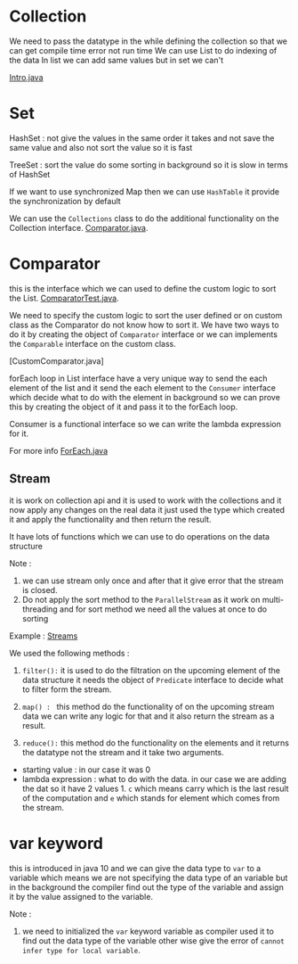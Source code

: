 # Collection 

We need to pass the datatype in the while defining the collection so that we can get compile time error not run time 
We can use List to do indexing of the data 
In list we can add same values but in set we can't

[Intro.java](First.java)

# Set

HashSet : not give the values in the same order it takes and not save the same value and also not sort the value so it is fast 

TreeSet : sort the value do some sorting in background so it is slow in terms of HashSet

If we want to use synchronized Map then we can use `HashTable` it provide the synchronization by default

We can use the `Collections` class to do the additional functionality on the Collection interface. [Comparator.java](./ComparatorFile.java).

# Comparator 
this is the interface which we can used to define the custom logic to sort the List.
[ComparatorTest.java](./ComparatorTest.java).

We need to specify the custom logic to sort the user defined or on custom class as the Comparator do not know how to sort it. We have two ways to do it by creating the object of `Comparator` interface or we can implements the `Comparable` interface on the custom class.

[CustomComparator.java]


forEach loop in List interface have a very unique way to send the each element of the list
and it send the each element to the `Consumer` interface which decide what to do with the element in background so we can prove this by creating the object of it and pass it to the forEach loop.

Consumer is a functional interface so we can write the lambda expression for it.

For more info [ForEach.java](./ForEach.java)

## Stream 

it is work on collection api and it is used to work with the collections and it now apply any changes on the real data it just used the type which created it and apply the functionality  and then return the result.

It have lots of functions which we can use to do operations on the data structure 

Note : 
1. we can use stream only once and after that it give error that the stream is closed.
2. Do not apply the sort method to the `ParallelStream` as it work on multi- threading and for sort method we need all the values at once to do sorting 

Example : [Streams](./StreamApi.java)

We used the following methods :

1. `filter():` it is used to do the filtration on the upcoming element of the data structure 
it needs the object of `Predicate` interface to decide what to filter form the stream. 


2. `map() : ` this method do the functionality of on the upcoming stream data we can write any logic for that and it also return the stream as a result.

3. `reduce():` this method do the functionality on the elements and it returns the datatype not the stream and it take two arguments.
* starting value : in our case it was 0
* lambda expression : what to do with the data. in our case we are adding the dat so it have 2 values 1. `c` which means carry which is the last result of the computation and `e` which stands for element which comes from the stream.


# var keyword 
this is introduced in java 10 and we can give the data type to `var` to a variable which means we are not specifying the data type of an variable but in the background the compiler find out the type of the variable and assign it by the value assigned to the variable.

Note : 
1. we need to initialized the `var` keyword variable as compiler used it to find out the data type of the variable other wise give the error of `cannot infer type for local variable`.